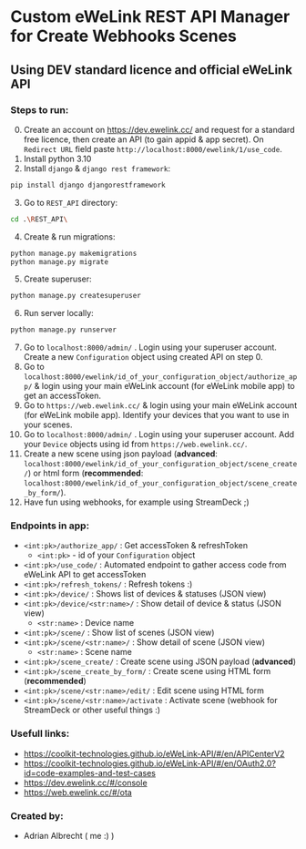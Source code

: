 # Custom eWeLink REST API Manager for Create Webhooks Scenes
## Using DEV standard licence and official eWeLink API

### Steps to run:
0. Create an account on https://dev.ewelink.cc/ and request for a standard free licence, then create an API (to gain appid & app secret). On `Redirect URL` field paste `http://localhost:8000/ewelink/1/use_code`.
1. Install python 3.10
2. Install `django` & `django rest framework`:
```bash
pip install django djangorestframework
```
3. Go to `REST_API` directory:
```bash
cd .\REST_API\
```
4. Create & run migrations:
```bash
python manage.py makemigrations
python manage.py migrate
```
5. Create superuser:
```bash
python manage.py createsuperuser
```
6. Run server locally:
```bash
python manage.py runserver
```
7. Go to `localhost:8000/admin/` . Login using your superuser account. Create a new `Configuration` object using created API on step 0.
8. Go to `localhost:8000/ewelink/id_of_your_configuration_object/authorize_app/` & login using your main eWeLink account (for eWeLink mobile app) to get an accessToken.
9. Go to `https://web.ewelink.cc/` & login using your main eWeLink account (for eWeLink mobile app). Identify your devices that you want to use in your scenes.
10. Go to `localhost:8000/admin/` . Login using your superuser account. Add your `Device` objects using id from `https://web.ewelink.cc/`.
11. Create a new scene using json payload (**advanced**: `localhost:8000/ewelink/id_of_your_configuration_object/scene_create/`) or html form (**recommended**: `localhost:8000/ewelink/id_of_your_configuration_object/scene_create_by_form/`).
12. Have fun using webhooks, for example using StreamDeck ;)

### Endpoints in app:
- `<int:pk>/authorize_app/` : Get accessToken & refreshToken
    * `<int:pk>` - id of your `Configuration` object
- `<int:pk>/use_code/` : Automated endpoint to gather access code from eWeLink API to get accessToken
- `<int:pk>/refresh_tokens/` : Refresh tokens :)
- `<int:pk>/device/` : Shows list of devices & statuses (JSON view)
- `<int:pk>/device/<str:name>/` : Show detail of device & status (JSON view)
    * `<str:name>` : Device name
- `<int:pk>/scene/` : Show list of scenes (JSON view)
- `<int:pk>/scene/<str:name>/` : Show detail of scene (JSON view)
    * `<str:name>` : Scene name
- `<int:pk>/scene_create/` : Create scene using JSON payload (**advanced**)
- `<int:pk>/scene_create_by_form/` : Create scene using HTML form (**recommended**)
- `<int:pk>/scene/<str:name>/edit/` : Edit scene using HTML form
- `<int:pk>/scene/<str:name>/activate` : Activate scene (webhook for StreamDeck or other useful things :)

### Usefull links:
- https://coolkit-technologies.github.io/eWeLink-API/#/en/APICenterV2
- https://coolkit-technologies.github.io/eWeLink-API/#/en/OAuth2.0?id=code-examples-and-test-cases
- https://dev.ewelink.cc/#/console
- https://web.ewelink.cc/#/ota

### Created by:
- Adrian Albrecht ( me :) )